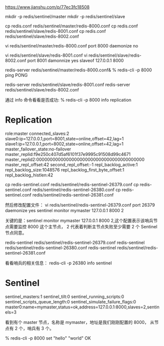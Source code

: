 https://www.jianshu.com/p/77ec3fc18508

mkdir -p  redis/sentinel/master
mkdir -p  redis/sentinel/slave

cp redis.conf redis/sentinel/master/redis-8000.conf
cp redis.conf redis/sentinel/slave/redis-8001.conf
cp redis.conf redis/sentinel/slave/redis-8002.conf

vi  redis/sentinel/master/redis-8000.conf
port 8000
daemonize no

vi redis/sentinel/slave/redis-8001.conf
vi redis/sentinel/slave/redis-8002.conf
port 8001
damonnize yes
slaveof 127.0.0.1 8000


redis-server redis/sentinel/master/redis-8000.conf&
% redis-cli -p 8000 ping
PONG

redis-server redis/sentinel/slave/redis-8001.conf
redis-server redis/sentinel/slave/redis-8002.conf

通过 info 命令看看是否成功:
 % redis-cli -p 8000 info replication
# Replication
role:master
connected_slaves:2
slave0:ip=127.0.0.1,port=8001,state=online,offset=42,lag=1
slave1:ip=127.0.0.1,port=8002,state=online,offset=42,lag=1
master_failover_state:no-failover
master_replid:f9e250c407d5af6101f37e9995c91508d99c4671
master_replid2:0000000000000000000000000000000000000000
master_repl_offset:42
second_repl_offset:-1
repl_backlog_active:1
repl_backlog_size:1048576
repl_backlog_first_byte_offset:1
repl_backlog_histlen:42


cp redis-sentinel.conf redis/sentinel/redis-sentinel-26379.conf
cp redis-sentinel.conf redis/sentinel/redis-sentinel-26380.conf
cp redis-sentinel.conf redis/sentinel/redis-sentinel-26381.conf

然后修改配置文件：
vi redis/sentinel/redis-sentinel-26379.conf
port 26379
daemonize yes
sentinel monitor mymaster 127.0.0.1 8000 2

关键的是：sentinel monitor mymaster 127.0.0.1 8000 2,这个配置表示该哨兵节点需要监控 8000 这个主节点， 2 代表着判断主节点失败至少需要 2 个 Sentinel 节点同意。

redis-sentinel redis/sentinel/redis-sentinel-26379.conf
redis-sentinel redis/sentinel/redis-sentinel-26380.conf
redis-sentinel redis/sentinel/redis-sentinel-26381.conf

看看哨兵的相关信息：
redis-cli -p 26380 info sentinel
# Sentinel
sentinel_masters:1
sentinel_tilt:0
sentinel_running_scripts:0
sentinel_scripts_queue_length:0
sentinel_simulate_failure_flags:0
master0:name=mymaster,status=ok,address=127.0.0.1:8000,slaves=2,sentinels=3

看到有个 master 节点，名称是 mymaster，地址是我们刚刚配置的 8000， 从节点有 2 个，哨兵有 3 个。

% redis-cli -p 8000 set "hello" "world"
OK
